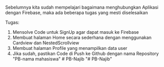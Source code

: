 Sebelumnya kita sudah mempelajari bagaimana menghubungkan Aplikasi dengan Firebase, maka ada beberapa tugas yang mesti diselesaikan

Tugas:
1. Mensolve Code untuk SignUp agar dapat masuk ke Firebase
2. Membuat halaman Home secara sederhana dengan menggunakan Cardview dan NestedScrollview
3. Membuat halaman Profile yang menampilkan data user
4. Jika sudah, pastikan Code di Push ke Github dengan nama Repository "PB-nama mahasiswa"
#   P B - N a j i b  
 "# PB-Najib" 
